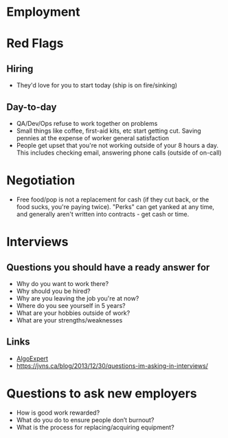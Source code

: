 # Employment

# Red Flags

## Hiring

- They'd love for you to start today (ship is on fire/sinking)

## Day-to-day

- QA/Dev/Ops refuse to work together on problems
- Small things like coffee, first-aid kits, etc start getting cut. Saving pennies at the expense of worker general satisfaction
- People get upset that you're not working outside of your 8 hours a day. This includes checking email, answering phone calls (outside of on-call)
# Negotiation

- Free food/pop is not a replacement for cash (if they cut back, or the food sucks, you're paying twice). "Perks" can get yanked at any time, and generally aren't written into contracts - get cash or time.


# Interviews

## Questions you should have a ready answer for

- Why do you want to work there?
- Why should you be hired?
- Why are you leaving the job you're at now?
- Where do you see yourself in 5 years?
- What are your hobbies outside of work?
- What are your strengths/weaknesses

## Links

- [AlgoExpert](https://www.algoexpert.io)
- https://jvns.ca/blog/2013/12/30/questions-im-asking-in-interviews/
# Questions to ask new employers

- How is good work rewarded?
- What do you do to ensure people don’t burnout?
- What is the process for replacing/acquiring equipment?
